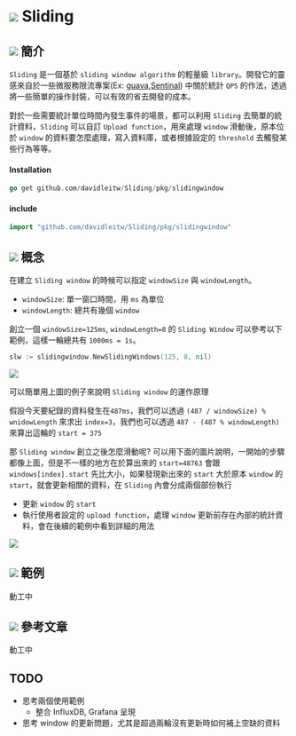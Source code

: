 # <img src="https://img.icons8.com/color/96/000000/chessboard.png"/> Sliding

## <img src="https://img.icons8.com/color/48/000000/queen.png"/> 簡介

`Sliding` 是一個基於 `sliding window algorithm` 的輕量級 `library`。開發它的靈感來自於一些微服務限流專案(Ex: [guava](https://github.com/google/guava),[Sentinal](https://github.com/alibaba/Sentinel)) 中關於統計 `QPS` 的作法，透過將一些簡單的操作封裝，可以有效的省去開發的成本。

對於一些需要統計單位時間內發生事件的場景，都可以利用 `Sliding` 去簡單的統計資料，`Sliding` 可以自訂 `Upload function`，用來處理 `window` 滑動後，原本位於 `window` 的資料要怎麼處理，寫入資料庫，或者根據設定的 `threshold` 去觸發某些行為等等。

#### Installation

```go
go get github.com/davidleitw/Sliding/pkg/slidingwindow
```

#### include

```go
import "github.com/davidleitw/Sliding/pkg/slidingwindow"
```
## <img src="https://img.icons8.com/color/48/000000/king.png"/> 概念


在建立 `Sliding window` 的時候可以指定 `windowSize` 與 `windowLength`。

- `windowSize`: 單一窗口時間，用 `ms` 為單位
- `windowLength`: 總共有幾個 `window`

創立一個 `windowSize=125ms`, `windowLength=8` 的 `Sliding Window` 可以參考以下範例，這樣一輪總共有 `1000ms = 1s`。

```go
slw := slidingwindow.NewSlidingWindows(125, 8, nil)
```

![](https://i.imgur.com/7GQW2su.png)

可以簡單用上圖的例子來說明 `Sliding window` 的運作原理

假設今天要紀錄的資料發生在`487ms`，我們可以透過 `(487 / windowSize) % wnidowLength` 來求出 `index=3`，我們也可以透過 `487 - (487 % windowLength)` 來算出這輪的 `start = 375`

那 `Sliding window` 創立之後怎麼滑動呢? 可以用下面的圖片說明，一開始的步驟都像上面，但是不一樣的地方在於算出來的 `start=48763` 會跟 `windows[index].start` 先比大小，如果發現新出來的 `start` 大於原本 `window` 的 `start`，就會更新相關的資料，在 `Sliding` 內會分成兩個部份執行

- 更新 `window` 的 `start`
- 執行使用者設定的 `upload function`，處理 `window` 更新前存在內部的統計資料，會在後續的範例中看到詳細的用法

![](https://i.imgur.com/EQSFTXK.png)

## <img src="https://img.icons8.com/color/48/000000/knight.png"/> 範例

動工中

## <img src="https://img.icons8.com/color/48/000000/pawn.png"/> 參考文章

動工中

## TODO

- 思考兩個使用範例
    - 整合 InfluxDB, Grafana 呈現
- 思考 window 的更新問題，尤其是超過兩輪沒有更新時如何補上空缺的資料